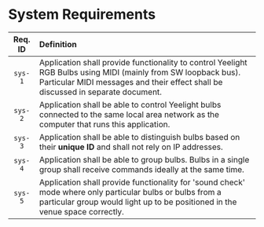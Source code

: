 # System Requirements

| Req. ID | Definition |
|:-------:|:----------|
| `sys-1` | Application shall provide functionality to control Yeelight RGB Bulbs using MIDI (mainly from SW loopback bus). Particular MIDI messages and their effect shall be discussed in separate document. |
| `sys-2` | Application shall be able to control Yeelight bulbs connected to the same local area network as the computer that runs this application. |
| `sys-3` | Application shall be able to distinguish bulbs based on their __unique ID__ and shall not rely on IP addresses. |
| `sys-4` | Application shall be able to group bulbs. Bulbs in a single group shall receive commands ideally at the same time. |
| `sys-5` | Application shall provide functionality for 'sound check' mode where only particular bulbs or bulbs from a particular group would light up to be positioned in the venue space correctly. |

